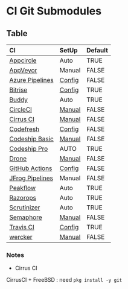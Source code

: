 # CI Git Submodules

## Table

|CI|SetUp|Default|
|:--|:--|:--|
|[Appcircle][]|Auto|TRUE|
|[AppVeyor][]|Manual|FALSE|
|[Azure Pipelines][]|[Config](https://docs.microsoft.com/en-us/azure/devops/pipelines/repos/github?view=azure-devops&tabs=yaml#submodules)|FALSE|
|[Bitrise][]|[Config](https://www.bitrise.io/integrations/steps/git-clone)|TRUE|
|[Buddy][]|Auto|TRUE|
|[CircleCI][]|[Manual](https://circleci.com/docs/2.0/configuration-reference/#checkout)|FALSE|
|[Cirrus CI][]|[Manual](https://github.com/cirruslabs/cirrus-ci-docs/issues/407)|FALSE|
|[Codefresh][]|[Config](https://codefresh.io/docs/docs/codefresh-yaml/steps/git-clone/#working-with-git-submodules)|FALSE|
|[Codeship Basic][]|[Manual](https://documentation.codeship.com/basic/continuous-integration/git-submodules/)|FALSE|
|[Codeship Pro][]|AUTO|TRUE|
|[Drone][]|[Manual](https://docs.drone.io/pipeline/docker/syntax/cloning/#the---recursive-flag)|FALSE|
|[GitHub Actions][]|[Config](https://github.com/actions/checkout#usage)|FALSE|
|[JFrog Pipelines][]|Manual|FALSE|
|[Peakflow][]|Auto|TRUE|
|[Razorops][]|Auto|TRUE|
|[Scrutinizer][]|Auto|TRUE|
|[Semaphore][]|[Manual](https://docs.semaphoreci.com/reference/toolbox-reference/#checkout)|FALSE|
|[Travis CI][]|[Config](https://docs.travis-ci.com/user/common-build-problems/#git-submodules-are-not-updated-correctly)|TRUE|
|[wercker][]|[Manual](https://devcenter.wercker.com/integrations/git/submodules/)|FALSE|

### Notes

* Cirrus CI

CirrusCI + FreeBSD : need `pkg install -y git`

[Appcircle]:https://appcircle.io/
[AppVeyor]:https://www.appveyor.com
[Azure Pipelines]:https://azure.microsoft.com/ja-jp/services/devops/pipelines/
[Bitrise]:https://www.bitrise.io
[Buddy]:https://buddy.works
[CircleCI]:https://circleci.com
[Cirrus CI]:https://cirrus-ci.org/
[Codefresh]:https://codefresh.io/
[Codeship]:https://codeship.com/
[Codeship Basic]:https://codeship.com/
[Codeship Pro]:https://codeship.com/
[Drone]:https://cloud.drone.io/
[GitHub Actions]:https://help.github.com/en/articles/about-github-actions
[JFrog Pipelines]:https://www.jfrog.com/confluence/display/JFROG/JFrog+Pipelines
[Peakflow]:https://www.peakflow.io/
[Razorops]:https://razorops.com/
[Scrutinizer]:https://scrutinizer-ci.com
[Semaphore]:https://semaphoreci.com/
[Travis CI]:https://travis-ci.com/
[wercker]:http://www.wercker.com/
